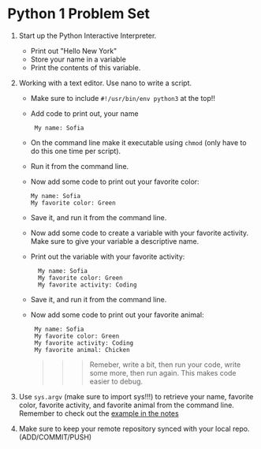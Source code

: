 Python 1 Problem Set
==================
 

1. Start up the Python Interactive Interpreter. 
    - Print out "Hello New York"
    - Store your name in a variable
    - Print the contents of this variable.
    
2. Working with a text editor. Use nano to write a script. 
   - Make sure to include `#!/usr/bin/env python3` at the top!! 
   - Add code to print out, your name  
   
        ```
         My name: Sofia
        ```
    - On the command line make it executable using `chmod` (only have to do this one time per script).
    - Run it from the command line. 
    - Now add some code to print out your favorite color:  
  
         ```
         My name: Sofia
         My favorite color: Green
        ```
   - Save it, and run it from the command line. 
   - Now add some code to create a variable with your favorite activity. Make sure to give your variable a descriptive name.
   - Print out the variable with your favorite activity:

       ```
         My name: Sofia
         My favorite color: Green
         My favorite activity: Coding
        ```
   - Save it, and run it from the command line. 
   - Now add some code to print out your favorite animal:      
        
        ```
         My name: Sofia
         My favorite color: Green
         My favorite activity: Coding
         My favorite animal: Chicken
        ```
        >>>  Remeber, write a bit, then run your code, write some more, then run again. This makes code easier to debug. 

4. Use `sys.argv` (make sure to import sys!!!) to retrieve your name, favorite color, favorite activity, and favorite animal from the command line. Remember to check out the [example in the notes](https://github.com/prog4biol/pfb2018#command-line-parameters-a-special-built-in-list)
5. Make sure to keep your remote repository synced with your local repo. (ADD/COMMIT/PUSH)

